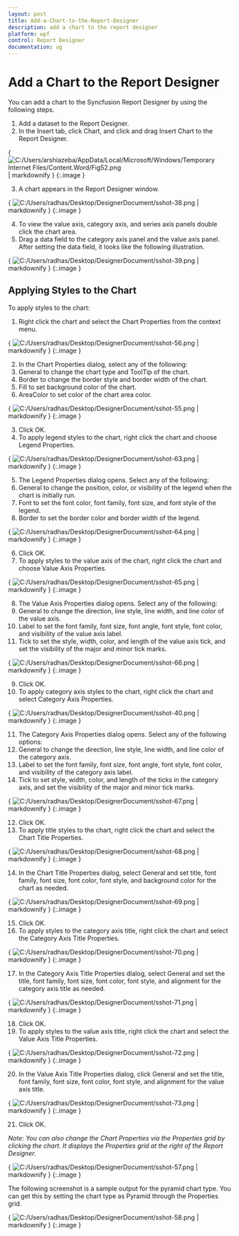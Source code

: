 ```yaml
---
layout: post
title: Add-a-Chart-to-the-Report-Designer
description: add a chart to the report designer
platform: wpf
control: Report Designer
documentation: ug
---
```


# Add a Chart to the Report Designer

You can add a chart to the Syncfusion Report Designer by using the following steps.

1. Add a dataset to the Report Designer.
2. In the Insert tab, click Chart, and click and drag Insert Chart to the Report Designer.



{ ![C:/Users/arshiazeba/AppData/Local/Microsoft/Windows/Temporary Internet Files/Content.Word/Fig52.png](Add-a-Chart-to-the-Report-Designer_images/Add-a-Chart-to-the-Report-Designer_img1.png) | markdownify }
{:.image }


3. A chart appears in the Report Designer window.



{ ![C:/Users/radhas/Desktop/DesignerDocument/sshot-38.png](Add-a-Chart-to-the-Report-Designer_images/Add-a-Chart-to-the-Report-Designer_img2.png) | markdownify }
{:.image }


4. To view the value axis, category axis, and series axis panels double click the chart area.
5. Drag a data field to the category axis panel and the value axis panel. After setting the data field, it looks like the following illustration.



{ ![C:/Users/radhas/Desktop/DesignerDocument/sshot-39.png](Add-a-Chart-to-the-Report-Designer_images/Add-a-Chart-to-the-Report-Designer_img3.png) | markdownify }
{:.image }


## Applying Styles to the Chart

To apply styles to the chart:

1. Right click the chart and select the Chart Properties from the context menu.





{ ![C:/Users/radhas/Desktop/DesignerDocument/sshot-56.png](Add-a-Chart-to-the-Report-Designer_images/Add-a-Chart-to-the-Report-Designer_img4.png) | markdownify }
{:.image }


2. In the Chart Properties dialog, select any of the following:
1. General to change the chart type and ToolTip of the chart.
2. Border to change the border style and border width of the chart.
3. Fill to set background color of the chart.
4. AreaColor to set color of the chart area color.



{ ![C:/Users/radhas/Desktop/DesignerDocument/sshot-55.png](Add-a-Chart-to-the-Report-Designer_images/Add-a-Chart-to-the-Report-Designer_img5.png) | markdownify }
{:.image }


3. Click OK.
4. To apply legend styles to the chart, right click the chart and choose Legend Properties.



{ ![C:/Users/radhas/Desktop/DesignerDocument/sshot-63.png](Add-a-Chart-to-the-Report-Designer_images/Add-a-Chart-to-the-Report-Designer_img6.png) | markdownify }
{:.image }


5. The Legend Properties dialog opens. Select any of the following:
1. General to change the position, color, or visibility of the legend when the chart is initially run.
2. Font to set the font color, font family, font size, and font style of the legend.
3. Border to set the border color and border width of the legend.



{ ![C:/Users/radhas/Desktop/DesignerDocument/sshot-64.png](Add-a-Chart-to-the-Report-Designer_images/Add-a-Chart-to-the-Report-Designer_img7.png) | markdownify }
{:.image }


6. Click OK.
7. To apply styles to the value axis of the chart, right click the chart and choose Value Axis Properties.

{ ![C:/Users/radhas/Desktop/DesignerDocument/sshot-65.png](Add-a-Chart-to-the-Report-Designer_images/Add-a-Chart-to-the-Report-Designer_img8.png) | markdownify }
{:.image }


8. The Value Axis Properties dialog opens. Select any of the following:
1. General to change the direction, line style, line width, and line color of the value axis.
2. Label to set the font family, font size, font angle, font style, font color, and visibility of the value axis label.
3. Tick to set the style, width, color, and length of the value axis tick, and set the visibility of the major and minor tick marks.



{ ![C:/Users/radhas/Desktop/DesignerDocument/sshot-66.png](Add-a-Chart-to-the-Report-Designer_images/Add-a-Chart-to-the-Report-Designer_img9.png) | markdownify }
{:.image }


9. Click OK.
10. To apply category axis styles to the chart, right click the chart and select Category Axis Properties.

{ ![C:/Users/radhas/Desktop/DesignerDocument/sshot-40.png](Add-a-Chart-to-the-Report-Designer_images/Add-a-Chart-to-the-Report-Designer_img10.png) | markdownify }
{:.image }


11. The Category Axis Properties dialog opens. Select any of the following options:
1. General to change the direction, line style, line width, and line color of the category axis.
2. Label to set the font family, font size, font angle, font style, font color, and visibility of the category axis label.
3. Tick to set style, width, color, and length of the ticks in the category axis, and set the visibility of the major and minor tick marks.



{ ![C:/Users/radhas/Desktop/DesignerDocument/sshot-67.png](Add-a-Chart-to-the-Report-Designer_images/Add-a-Chart-to-the-Report-Designer_img11.png) | markdownify }
{:.image }


12. Click OK.
13. To apply title styles to the chart, right click the chart and select the Chart Title Properties.



{ ![C:/Users/radhas/Desktop/DesignerDocument/sshot-68.png](Add-a-Chart-to-the-Report-Designer_images/Add-a-Chart-to-the-Report-Designer_img12.png) | markdownify }
{:.image }


14. In the Chart Title Properties dialog, select General and set title, font family, font size, font color, font style, and background color for the chart as needed.



{ ![C:/Users/radhas/Desktop/DesignerDocument/sshot-69.png](Add-a-Chart-to-the-Report-Designer_images/Add-a-Chart-to-the-Report-Designer_img13.png) | markdownify }
{:.image }


15. Click OK.
16. To apply styles to the category axis title, right click the chart and select the Category Axis Title Properties.





{ ![C:/Users/radhas/Desktop/DesignerDocument/sshot-70.png](Add-a-Chart-to-the-Report-Designer_images/Add-a-Chart-to-the-Report-Designer_img14.png) | markdownify }
{:.image }


17. In the Category Axis Title Properties dialog, select General and set the title, font family, font size, font color, font style, and alignment for the category axis title as needed.



{ ![C:/Users/radhas/Desktop/DesignerDocument/sshot-71.png](Add-a-Chart-to-the-Report-Designer_images/Add-a-Chart-to-the-Report-Designer_img15.png) | markdownify }
{:.image }


18. Click OK.
19. To apply styles to the value axis title, right click the chart and select the Value Axis Title Properties.



{ ![C:/Users/radhas/Desktop/DesignerDocument/sshot-72.png](Add-a-Chart-to-the-Report-Designer_images/Add-a-Chart-to-the-Report-Designer_img16.png) | markdownify }
{:.image }


20. In the Value Axis Title Properties dialog, click General and set the title, font family, font size, font color, font style, and alignment for the value axis title.



{ ![C:/Users/radhas/Desktop/DesignerDocument/sshot-73.png](Add-a-Chart-to-the-Report-Designer_images/Add-a-Chart-to-the-Report-Designer_img17.png) | markdownify }
{:.image }


21. Click OK.
> 
_Note: You can also change the Chart Properties via the Properties grid by clicking the chart. It displays the Properties grid at the right of the Report Designer._



{ ![C:/Users/radhas/Desktop/DesignerDocument/sshot-57.png](Add-a-Chart-to-the-Report-Designer_images/Add-a-Chart-to-the-Report-Designer_img18.png) | markdownify }
{:.image }


The following screenshot is a sample output for the pyramid chart type. You can get this by setting the chart type as Pyramid through the Properties grid.



{ ![C:/Users/radhas/Desktop/DesignerDocument/sshot-58.png](Add-a-Chart-to-the-Report-Designer_images/Add-a-Chart-to-the-Report-Designer_img19.png) | markdownify }
{:.image }


